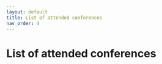 ```yaml
---
layout: default
title: List of attended conferences
nav_order: 4
---
```

# List of attended conferences
